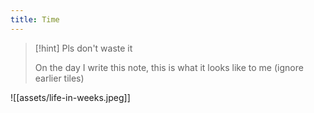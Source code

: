 ```yaml
---
title: Time
---
```


>[!hint]  Pls don't waste it
>
> On the day I write this note, this is what it looks like to me (ignore earlier tiles)

![[assets/life-in-weeks.jpeg]]
